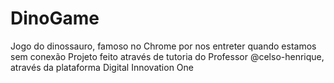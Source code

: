 # DinoGame
Jogo do dinossauro, famoso no Chrome por nos entreter quando estamos sem conexão
Projeto feito através de tutoria do Professor @celso-henrique, através da plataforma Digital Innovation One
